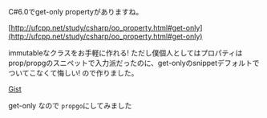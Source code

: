 C#6.0でget-only propertyがありますね。

[http://ufcpp.net/study/csharp/oo_property.html#get-only](http://ufcpp.net/study/csharp/oo_property.html#get-only)

immutableなクラスをお手軽に作れる!
ただし僕個人としてはプロパティはprop/propgのスニペットで入力派だったのに、get-onlyのsnippetデフォルトでついてこなくて悔しい!
ので作りました。

[Gist](https://gist.github.com/taross-f/3aacf041d245e016252eaca7c50b63e5)

get-only なので `propgo`にしてみました

